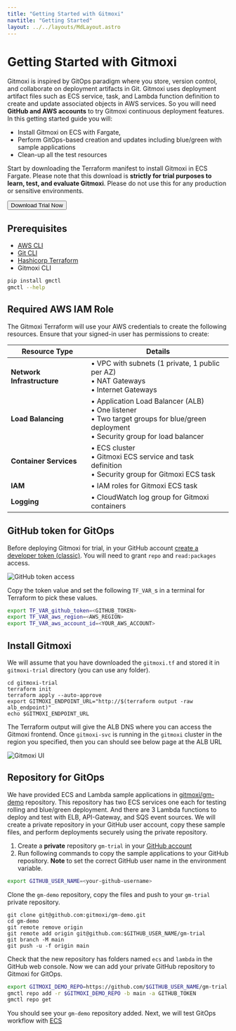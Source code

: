 ```yaml
---
title: "Getting Started with Gitmoxi"
navtitle: "Getting Started"
layout: ../../layouts/MdLayout.astro
---
```


# Getting Started with Gitmoxi
Gitmoxi is inspired by GitOps paradigm where you store, version control, and collaborate on deployment artifacts in Git. Gitmoxi uses deployment artifact files such as ECS service, task, and Lambda function definition to create and update associated objects in AWS services. So you will need **GitHub and AWS accounts** to try Gitmoxi continuous deployment features. In this getting started guide you will:

* Install Gitmoxi on ECS with Fargate, 
* Perform GitOps-based creation and updates including blue/green with sample applications
* Clean-up all the test resources

Start by downloading the Terraform manifest to install Gitmoxi in ECS Fargate. Please note that this download is **strictly for trial purposes to learn, test, and evaluate Gitmoxi**. Please do not use this for any production or sensitive environments.

<button id="downloadLink" class="bg-teal-600 text-white px-4 py-2 rounded hover:bg-teal-800">Download Trial Now</button>

## Prerequisites
* [AWS CLI](https://docs.aws.amazon.com/cli/latest/userguide/getting-started-install.html)
* [Git CLI](https://github.com/git-guides/install-git#install-git-on-mac)
* [Hashicorp Terraform](https://developer.hashicorp.com/terraform/tutorials/aws-get-started/install-cli)
* Gitmoxi CLI
```bash
pip install gmctl
gmctl --help
``` 
## Required AWS IAM Role

The Gitmoxi Terraform will use your AWS credentials to create the following resources. Ensure that your signed-in user has permissions to create:

| Resource Type | Details |
|---------------|---------|
| **Network Infrastructure** | • VPC with subnets (1 private, 1 public per AZ)<br>• NAT Gateways<br>• Internet Gateways |
| **Load Balancing** | • Application Load Balancer (ALB)<br>• One listener<br>• Two target groups for blue/green deployment<br>• Security group for load balancer |
| **Container Services** | • ECS cluster<br>• Gitmoxi ECS service and task definition<br>• Security group for Gitmoxi ECS task |
| **IAM** | • IAM roles for Gitmoxi ECS task<br> |
| **Logging** | • CloudWatch log group for Gitmoxi containers<br> |

## GitHub token for GitOps

Before deploying Gitmoxi for trial, in your GitHub account [create a developer token (classic)](https://docs.github.com/en/authentication/keeping-your-account-and-data-secure/managing-your-personal-access-tokens). You will need to grant `repo` and `read:packages` access.

![GitHub token access](/gh_token_access.png)

Copy the token value and set the following `TF_VAR_`s in a terminal for Terraform to pick these values. 
```bash
export TF_VAR_github_token=<GITHUB_TOKEN>
export TF_VAR_aws_region=<AWS_REGION>
export TF_VAR_aws_account_id=<YOUR_AWS_ACCOUNT>
```

## Install Gitmoxi
We will assume that you have downloaded the `gitmoxi.tf` and stored it in `gitmoxi-trial` directory (you can use any folder).
```
cd gitmoxi-trial
terraform init
terraform apply --auto-approve
export GITMOXI_ENDPOINT_URL="http://$(terraform output -raw alb_endpoint)"
echo $GITMOXI_ENDPOINT_URL
```
The Terraform output will give the ALB DNS where you can access the Gitmoxi frontend. Once `gitmoxi-svc` is running in the `gitmoxi` cluster in the region you specified, then you can should see below page at the ALB URL

![Gitmoxi UI](/gitmoxi_ui_page.png)

## Repository for GitOps
We have provided ECS and Lambda sample applications in [gitmoxi/gm-demo](https://github.com/gitmoxi/gm-demo) repository. This repository has two ECS services one each for testing rolling and blue/green deployment. And there are 3 Lambda functions to deploy and test with ELB, API-Gateway, and SQS event sources. We will create a private repository in your GitHub user account, copy these sample files, and perform deployments securely using the private repository.

1. Create a **private** repository `gm-trial` in your <a href="https://github.com/new" target="_blank">GitHub account</a>
2. Run following commands to copy the sample applications to your GitHub repository. **Note** to set the correct GitHub user name in the environment variable.

```bash
export GITHUB_USER_NAME=<your-github-username>
```
Clone the `gm-demo` repository, copy the files and push to your `gm-trial` private repository.
```
git clone git@github.com:gitmoxi/gm-demo.git
cd gm-demo
git remote remove origin
git remote add origin git@github.com:$GITHUB_USER_NAME/gm-trial
git branch -M main
git push -u -f origin main
```
Check that the new repository has folders named `ecs` and `lambda` in the GitHub web console. Now we can add your private GitHub repository to Gitmoxi for GitOps.

```bash
export GITMOXI_DEMO_REPO=https://github.com/$GITHUB_USER_NAME/gm-trial
gmctl repo add -r $GITMOXI_DEMO_REPO -b main -a GITHUB_TOKEN
gmctl repo get
```
You should see your `gm-demo` repository added. Next, we will test GitOps workflow with [ECS](./getting_started_ecs)